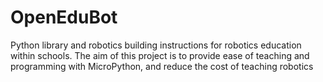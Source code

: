 # OpenEduBot
Python library and robotics building instructions for robotics education within schools. The aim of this project is to provide ease of teaching and programming with MicroPython, and reduce the cost of teaching robotics
